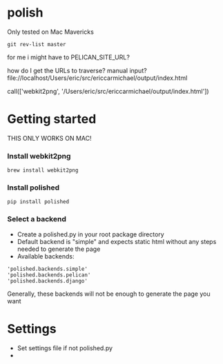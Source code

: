 polish
======

Only tested on Mac Mavericks




`git rev-list master`


for me i might have to PELICAN_SITE_URL?


how do I get the URLs to traverse? manual input?
file://localhost/Users/eric/src/ericcarmichael/output/index.html


call(['webkit2png', '/Users/eric/src/ericcarmichael/output/index.html'])


Getting started
===============

THIS ONLY WORKS ON MAC!

### Install webkit2png

```
brew install webkit2png
```

### Install polished

```
pip install polished
```

### Select a backend

- Create a polished.py in your root package directory
- Default backend is "simple" and expects static html without any steps needed to generate the page
- Available backends:

```
'polished.backends.simple'
'polished.backends.pelican'
'polished.backends.django'
```

Generally, these backends will not be enough to generate the page you want


Settings
========

- Set settings file if not polished.py
-
